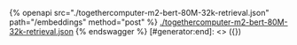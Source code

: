 [#generator:start]: <> ({ "template": "openapi" })
{% openapi src="./togethercomputer-m2-bert-80M-32k-retrieval.json" path="/embeddings" method="post" %}
[./togethercomputer-m2-bert-80M-32k-retrieval.json](./togethercomputer-m2-bert-80M-32k-retrieval.json)
{% endswagger %}
[#generator:end]: <> ({})